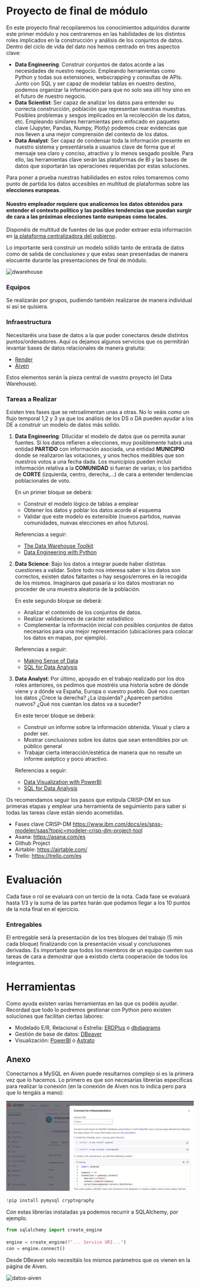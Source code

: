 # Proyecto de final de módulo

En este proyecto final recopilaremos los conocimientos adquiridos durante este primer módulo y nos centraremos en las habilidades de los distintos roles implicados en la construcción y análisis de los conjuntos de datos. Dentro del ciclo de vida del dato nos hemos centrado en tres aspectos clave:

* **Data Engineering**: Construir conjuntos de datos acorde a las necesidades de nuestro negocio. Empleando herramientas como Python y todas sus extensiones, webscrapping y consultas de APIs. Junto con SQL y ser capaz de modelar tablas en nuestro destino, podemos organizar la información para que no solo sea útil hoy sino en el futuro de nuestro negocio.
* **Data Scientist**: Ser capaz de analizar los datos para entender su correcta construcción, población que representan nuestras muestras. Posibles problemas y sesgos implicados en la recolección de los datos, etc. Empleando similares herramientas pero enfocado en paquetes clave (Jupyter, Pandas, Numpy, Plotly) podemos crear evidencias que nos lleven a una mejor comprensión del contexto de los datos.
* **Data Analyst**: Ser capaz de condensar toda la información presente en nuestro sistema y presentársela a usuarios clave de forma que el mensaje sea claro y conciso, atractivo y lo menos sesgado posible. Para ello, las herramientas clave serán las plataformas de BI y las bases de datos que soportarán las operaciones requeridas por estas soluciones.

Para poner a prueba nuestras habilidades en estos roles tomaremos como punto de partida los datos accesibles en multitud de plataformas sobre las **elecciones europeas**. 

#### Nuestro empleador requiere que analicemos los datos obtenidos para entender el contexto político y las posibles tendencias que puedan surgir de cara a las próximas elecciones tanto europeas como locales.

Disponéis de multitud de fuentes de las que poder extraer esta información en [la plataforma centralizadora del gobierno](https://datos.gob.es/es/catalogo?q=elecciones+europeas&sort=score+desc%2C+metadata_created+desc).

Lo importante será construir un modelo sólido tanto de entrada de datos como de salida de conclusiones y que estas sean presentadas de manera elocuente durante las presentaciones de final de módulo.

![dwarehouse](./img/deda_0402.png)

### Equipos

Se realizarán por grupos, pudiendo también realizarse de manera individual si así se quisiera.

### Infraestructura

Necesitaréis una base de datos a la que poder conectaros desde distintos puntos/ordenadores. Aquí os dejamos algunos servicios que os permitirán levantar bases de datos relacionales de manera gratuita:

- [Render](https://render.com/docs/databases)
- [Aiven](https://aiven.io/)

Estos elementos serán la pieza central de vuestro proyecto (el Data Warehouse).

### Tareas a Realizar

Existen tres fases que se retroalimentan unas a otras. No lo veáis como un flujo temporal 1,2 y 3 ya que los análisis de los DS o DA pueden ayudar a los DE a construir un modelo de datos más solido. 

1. **Data Engineering**: 
    Dilucidar el modelo de datos que os permita aunar fuentes. Si los datos refieren a elecciones, muy posiblemente habrá una entidad **PARTIDO** con información asociada, una entidad **MUNICIPIO** donde se realizaron las votaciones, y unos hechos medibles que son nuestros votos a una fecha dada. Los municipios pueden incluir información relativa a la **COMUNIDAD** si fueran de varias; o los partidos de **CORTE** (izquierda, centro, derecha,...) de cara a entender tendencias poblacionales de voto.

    En un primer bloque se deberá:
    * Construir el modelo lógico de tablas a emplear
    * Obtener los datos y poblar los datos acorde al esquema
    * Validar que este modelo es extensible (nuevos partidos, nuevas comunidades, nuevas elecciones en años futuros).

    Referencias a seguir:
    * [The Data Warehouse Toolkit](https://learning.oreilly.com/library/view/the-data-warehouse/9781118530801/9781118530801c03.xhtml#c03_level1_2)
    * [Data Engineering with Python](https://learning.oreilly.com/library/view/data-engineering-with/9781839214189/)

2. **Data Science**: 
    Bajo los datos a integrar puede haber distintas cuestiones a validar. Sobre todo nos interesa saber si los datos son correctos, existen datos faltantes o hay sesgos/errores en la recogida de los mismos. Imaginaros qué pasaría si los datos mostraran no proceder de una muestra aleatoria de la población.

    En este segundo bloque se deberá:
    * Analizar el contenido de los conjuntos de datos.
    * Realizar validaciones de carácter estadístico
    * Complementar la información inicial con posibles conjuntos de datos necesarios para una mejor representación (ubicaciones para colocar los datos en mapas, por ejemplo).

    Referencias a seguir:
    * [Making Sense of Data](https://learning.oreilly.com/library/view/making-sense-of/9780470074718/ch5-sec002.html#ch5-sec002)
    * [SQL for Data Analysis](https://learning.oreilly.com/library/view/sql-for-data/9781492088776/)

3. **Data Analyst**: 
    Por último, apoyado en el trabajo realizado por los dos roles anteriores, os pedimos que mostréis una historia sobre de dónde viene y a dónde va España, Europa o vuestro pueblo. Qué nos cuentan los datos ¿Crece la derecha? ¿La izquierda? ¿Aparecen partidos nuevos? ¿Qué nos cuentan los datos va a suceder?

    En este tercer bloque se deberá:
    * Construir un informe sobre la información obtenida. Visual y claro a poder ser.
    * Mostrar conclusiones sobre los datos que sean entendibles por un público general
    * Trabajar cierta interacción/estética de manera que no resulte un informe aséptico y poco atractivo.

    Referencias a seguir:
    * [Data Visualization with PowerBI](https://learning.oreilly.com/library/view/data-visualization-with/9781098152772/)
    * [SQL for Data Analysis](https://learning.oreilly.com/library/view/sql-for-data/9781492088776/)

Os recomendamos seguir los pasos que estipula CRISP-DM en sus primeras etapas y emplear una herramienta de seguimiento para saber si todas las tareas clave están siendo acometidas.

* Fases clave CRISP-DM https://www.ibm.com/docs/es/spss-modeler/saas?topic=modeler-crisp-dm-project-tool
* Asana: https://asana.com/es
* Github Project 
* Airtable: https://airtable.com/
* Trello: https://trello.com/es

# Evaluación

Cada fase o rol se evaluará con un tercio de la nota. Cada fase se evaluará hasta 1/3 y la suma de las partes harán que podamos llegar a los 10 puntos de la nota final en el ejercicio.

### Entregables

El entregable será la presentación de los tres bloques del trabajo (5 min cada bloque) finalizando con la presentación visual y conclusiones derivadas. Es importante que todos los miembros de un equipo cuenten sus tareas de cara a demostrar que a existido cierta cooperación de todos los integrantes.

# Herramientas

Como ayuda existen varias herramientas en las que os podéis ayudar. Recordad que todo lo podremos gestionar con Python pero existen soluciones que facilitan ciertas labores:

* Modelado E/R, Relacional o Estrella: [ERDPlus](https://erdplus.com/) o [dbdiagrams](https://dbdiagram.io/home)
* Gestión de base de datos: [DBeaver](https://dbeaver.io/)
* Visualización: [PowerBI](https://powerbi.microsoft.com/es-es/desktop/) o [Astrato](https://astrato.io/)

## Anexo

Conectarnos a MySQL en Aiven puede resultarnos complejo si es la primera vez que lo hacemos. Lo primero es que son necesarias librerías específicas para realizar la conexión (en la conexión de Aiven nos lo indica pero para que lo tengáis a mano):

![conexión-aiven](img/conexión-aiven.png)

```py
!pip install pymysql cryptography
```

Con estas librerías instaladas ya podemos recurrir a SQLAlchemy, por ejemplo.

```py
from sqlalchemy import create_engine

engine = create_engine(f"... Service URI...")
con = engine.connect()
```

Desde DBeaver solo necesitáis los mismos parámetros que os vienen en la página de Aiven.

![datos-aiven](img/datos-aiven.png)